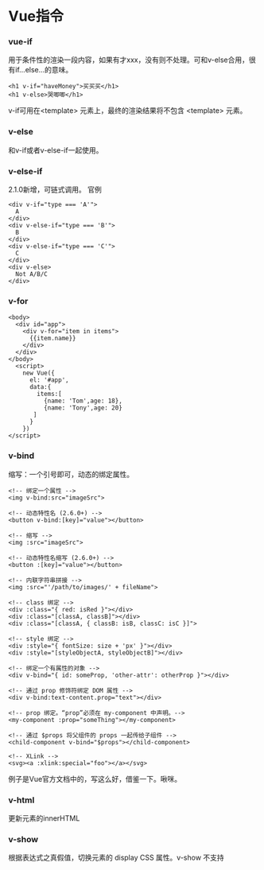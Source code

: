 
# Vue指令
### vue-if
用于条件性的渲染一段内容，如果有才xxx，没有则不处理。可和v-else合用，很有if...else...的意味。
```
<h1 v-if="haveMoney">买买买</h1>
<h1 v-else>哭唧唧</h1>
```
v-if可用在&lt;template&gt; 元素上，最终的渲染结果将不包含 &lt;template&gt; 元素。
### v-else
和v-if或者v-else-if一起使用。
### v-else-if 
2.1.0新增，可链式调用。
官例
```
<div v-if="type === 'A'">
  A
</div>
<div v-else-if="type === 'B'">
  B
</div>
<div v-else-if="type === 'C'">
  C
</div>
<div v-else>
  Not A/B/C
</div>
```
### v-for
```
<body>
  <div id="app">
    <div v-for="item in items">
      {{item.name}}
    </div>
  </div>
</body>
  <script>
    new Vue({
      el: '#app',
      data:{
        items:[
          {name: 'Tom',age: 18},
          {name: 'Tony',age: 20}
       ]
      }
    })
</script>
```
### v-bind
缩写：一个引号即可，动态的绑定属性。
```
<!-- 绑定一个属性 -->
<img v-bind:src="imageSrc">

<!-- 动态特性名 (2.6.0+) -->
<button v-bind:[key]="value"></button>

<!-- 缩写 -->
<img :src="imageSrc">

<!-- 动态特性名缩写 (2.6.0+) -->
<button :[key]="value"></button>

<!-- 内联字符串拼接 -->
<img :src="'/path/to/images/' + fileName">

<!-- class 绑定 -->
<div :class="{ red: isRed }"></div>
<div :class="[classA, classB]"></div>
<div :class="[classA, { classB: isB, classC: isC }]">

<!-- style 绑定 -->
<div :style="{ fontSize: size + 'px' }"></div>
<div :style="[styleObjectA, styleObjectB]"></div>

<!-- 绑定一个有属性的对象 -->
<div v-bind="{ id: someProp, 'other-attr': otherProp }"></div>

<!-- 通过 prop 修饰符绑定 DOM 属性 -->
<div v-bind:text-content.prop="text"></div>

<!-- prop 绑定。“prop”必须在 my-component 中声明。-->
<my-component :prop="someThing"></my-component>

<!-- 通过 $props 将父组件的 props 一起传给子组件 -->
<child-component v-bind="$props"></child-component>

<!-- XLink -->
<svg><a :xlink:special="foo"></a></svg>
```
例子是Vue官方文档中的，写这么好，借鉴一下。啾咪。
### v-html
更新元素的innerHTML
### v-show
根据表达式之真假值，切换元素的 display CSS 属性。v-show 不支持 <template> 元素，也不支持 v-else。
```
v-if vs v-show
v-if 是“真正”的条件渲染，因为它会确保在切换过程中条件块内的事件监听器和子组件适当地被销毁和重建。

v-if 也是惰性的：如果在初始渲染时条件为假，则什么也不做——直到条件第一次变为真时，才会开始渲染条件块。

相比之下，v-show 就简单得多——不管初始条件是什么，元素总是会被渲染，并且只是简单地基于 CSS 进行切换。

一般来说，v-if 有更高的切换开销，而 v-show 有更高的初始渲染开销。因此，如果需要非常频繁地切换，则使用 v-show 较好；如果在运行时条件很少改变，则使用 v-if 较好。
```
###### 这段是出自官网 有很多都是官网“骗”来的
### v-on
缩写：@
平时绑定一个属性，绑定事件的时候可以用这个。我说的比较狭隘，官网是这样说的，绑定事件监听器。事件类型由参数指定。表达式可以是一个方法的名字或一个内联语句，如果没有修饰符也可以省略。
- 修饰符：
```
.stop - 调用 event.stopPropagation()。
.prevent - 调用 event.preventDefault()。
.capture - 添加事件侦听器时使用 capture 模式。
.self - 只当事件是从侦听器绑定的元素本身触发时才触发回调。
.{keyCode | keyAlias} - 只当事件是从特定键触发时才触发回调。
.native - 监听组件根元素的原生事件。
.once - 只触发一次回调。
.left - (2.2.0) 只当点击鼠标左键时触发。
.right - (2.2.0) 只当点击鼠标右键时触发。
.middle - (2.2.0) 只当点击鼠标中键时触发。
.passive - (2.3.0) 以 { passive: true } 模式添加侦听器
```
举个小例子，大概就这意思。当我点击closePop的时候去执行里面的事件。(
v-on：click缩写为@click)
```
<template>
  <div v-on:click="closePop"></div>
</template>
<script>
  data:{
		closePop:{
			xxx.close()
		}
	}
</script>
```
```
<button @click:stop="xxx"></button>
停止冒泡
<button @click:prevent="yyy"></button>
阻止默认行为
```
### v-model
双向绑定,看这个例子。
```
<div id="app">
	<p v-model="message">{{message}}</p>
</div>
<script>
	new Vue({
		el: '#app',
		data:{
			message: 'hello'
		}
})
页面显示就是字符串hello
```
[v-model基本用法](https://cn.vuejs.org/v2/guide/forms.html)
